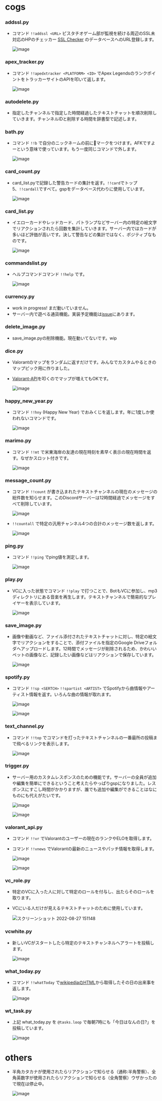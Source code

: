 # cogs

### addssl.py

- コマンド `!!addssl <URL>` ピスタチオゲーム部が監視を続ける周辺のSSL未対応のHPのチェッカー [SSL Checker](https://github.com/pistachiostudio/main/blob/main/docs/sslchecker.md) のデータベースへのURL登録します。

  ![image](https://user-images.githubusercontent.com/4445606/136697259-b696b6d8-5162-40ef-a3ff-fbf6c12239b0.png)

### apex_tracker.py

- コマンド `!!apedxtracker <PLATFORM> <ID>` でApex LegendsのランクポイントをトラッカーサイトのAPIを叩いて返します。

  ![image](https://user-images.githubusercontent.com/4445606/137535053-bf274d66-5387-4ddf-a0fb-788c208efd60.png)

### autodelete.py

- 指定したチャンネルで指定した時間経過したテキストチャットを順次削除していきます。チャンネルIDと削除する時間を辞書型で記述します。

### bath.py

- コマンド `!!b` で自分のニックネームの前に🛀マークをつけます。AFKですよーという意味で使っています。もう一度同じコマンドで外します。

  ![image](https://user-images.githubusercontent.com/4445606/166937456-eac34e18-49c9-4d89-8b8a-3c4e2a7fa8bf.png)

### card_count.py

- card_list.pyで記録した警告カードの集計を返す。`!!card`でトップ5、`!!cardall`ですべて。gspをデータベース代わりに使用しています。

  ![image](https://user-images.githubusercontent.com/4445606/166938276-d2f1d1e2-7486-4665-a178-44976cbcf53f.png)

### card_list.py

- イエローカードやレッドカード、パトランプなどサーバー内の特定の絵文字でリアクションされたら回数を集計していきます。サーバー内ではカードが多いほど評価が高いです。決して警告などの集計ではなく、ポジティブなものです。

  ![image](https://user-images.githubusercontent.com/4445606/166941784-aa038c32-288c-4f06-b5ac-7369292c11ff.png)

### commandslist.py

- ヘルプコマンドコマンド `!!help` です。

  ![image](https://user-images.githubusercontent.com/4445606/166939285-0d548be6-b13b-4c34-a38b-be28db3080cb.png)

### currency.py

- work in progress! まだ動いていません。
- サーバー内で遊べる通貨機能。実装予定機能は[issue](https://github.com/pistachiostudio/takohachi/issues/42)にあります。

### delete_image.py

- save_image.pyの削除機能。現在動いてないです。wip

### dice.py

- Valorantのマップをランダムに返すだけです。みんなでカスタムやるときのマップピック用に作りました。
- [Valorant-API](https://valorant-api.com/)を叩くのでマップが増えてもOKです。

  ![image](https://user-images.githubusercontent.com/4445606/171447967-1c4885da-7db6-4797-835a-307d579b5b28.png)

### happy_new_year.py

- コマンド `!!hny` (Happy New Year) でおみくじを返します。年に1度しか使われないコマンドです。

  ![image](https://user-images.githubusercontent.com/4445606/211082172-382bf40c-5f42-47fe-a4de-4bd9206c98ad.png)

### marimo.py

- コマンド `!!mt` で米東海岸の友達の現在時刻を素早く表示の現在時間を返す。なぜかスロット付きです。

  ![image](https://user-images.githubusercontent.com/4445606/149986085-ad7262ec-0d9f-433a-9e40-6917019e9583.png)

### message_count.py

- コマンド `!!count` が書き込まれたテキストチャンネルの現在のメッセージの総件数を知らせます。このDiscordサーバーは12時間経過でメッセージをすべて削除しています。

  ![image](https://user-images.githubusercontent.com/4445606/137533505-b2b87f80-c17d-4bf0-8a45-38abb26d91c4.png)

- `!!countall` で特定の汎用チャンネル4つの合計のメッセージ数を返します。

  ![image](https://user-images.githubusercontent.com/4445606/166941142-f2f3a5ad-3f9a-4cdf-997e-6997cb101bd6.png)

### ping.py

- コマンド `!!ping` でping値を測定します。

  ![image](https://user-images.githubusercontent.com/4445606/211082508-abe5ffac-c672-4a32-843d-98d193f826d9.png)

### play.py

- VCに入った状態でコマンド `!!play` で打つことで、BotもVCに参加し、mp3ディレクトリにある音楽を再生します。テキストチャンネルで簡易的なプレイヤーを表示しています。

  ![image](https://user-images.githubusercontent.com/4445606/211081249-1ec122b8-c3d9-4f02-b953-36f3e6a4ff03.png)

### save_image.py

- 画像や動画など、ファイル添付されたテキストチャットに対し、特定の絵文字でリアクションをすることで、添付ファイルを指定のGoogle Driveフォルダへアップロードします。12時間でメッセージが削除されるため、かわいいペットの画像など、記録したい画像などはリアクションで保存しています。

  ![image](https://user-images.githubusercontent.com/4445606/125954117-b54ef041-254f-4bf9-855e-d62e614aeb0e.png)

### spotify.py

- コマンド `!!sp <SERTCH>` `!!spartist <ARTIST>` でSpotifyから曲情報やアーティスト情報を返す。いろんな曲の情報が取れます。

  ![image](https://user-images.githubusercontent.com/4445606/136231698-5a9d10be-1e5f-4155-9a94-c6b2a4956efc.png)

  ![image](https://user-images.githubusercontent.com/4445606/136231834-b1daf6f6-cb76-4857-b70b-7d4a84507ebe.png)

### text_channel.py

- コマンド `!!top` でコマンドを打ったテキストチャンネルの一番最所の投稿まで飛べるリンクを表示します。

  ![image](https://user-images.githubusercontent.com/4445606/211079913-f8afefa7-0723-4f75-8754-db73ba49b51d.png)

### trigger.py

- サーバー用のカスタムレスポンスのための機能です。サーバーの全員が追加や編集を簡単にできるということ考えたらやっぱりgspになりました。レスポンスにすこし時間がかかりますが、誰でも追加や編集ができることはなにものにも代えがたいです。

  ![image](https://user-images.githubusercontent.com/4445606/166942996-7144755f-91ff-4c4c-bd3f-a60404794585.png)

  ![image](https://user-images.githubusercontent.com/4445606/166943142-5c61051c-639b-4976-b116-5d13a452d346.png)

### valorant_api.py

- コマンド `!!vr` でValorantのユーザーの現在のランクやELOを取得します。
- コマンド `!!vnews` でValorantの最新のニュースやパッチ情報を取得します。

  ![image](https://user-images.githubusercontent.com/4445606/191848416-7a326d24-16a8-4bc0-942a-f82463b4c191.png)

  ![image](https://user-images.githubusercontent.com/4445606/191848446-38033a30-5666-498c-bf08-ba3c4a29699a.png)

### vc_role.py

- 特定のVCに入った人に対して特定のロールを付与し、出たらそのロールを取ります。
- VCにいる人だけが見えるテキストチャットのために使用しています。

  ![スクリーンショット 2022-08-27 151148](https://user-images.githubusercontent.com/4445606/187017574-373a4ff7-ae78-4119-a624-1c7cd69a4c13.png)

### vcwhite.py

- 新しいVCがスタートしたら特定のテキストチャンネルへアラートを投稿します。

  ![image](https://user-images.githubusercontent.com/4445606/125953884-10528778-3b56-414f-972e-197d35e51b64.png)

### what_today.py

- コマンド `!!whatToday` で[wikipediaのHTML](https://ja.wikipedia.org/wiki/Wikipedia:%E4%BB%8A%E6%97%A5%E3%81%AF%E4%BD%95%E3%81%AE%E6%97%A5_7%E6%9C%88)から取得したその日の出来事を返します。

  ![image](https://user-images.githubusercontent.com/4445606/125954287-51a42d02-61ec-4c1e-b114-5faf225c0b50.png)

### wt_task.py

- 上記 what_today.py を `@tasks.loop` で毎朝7時にも「今日はなんの日?」を投稿しています。

  ![image](https://user-images.githubusercontent.com/4445606/166943894-4f8d7bd1-58fe-4765-a331-360d2f88c192.png)

# others

- 半角カタカナが使用されたらリアクションで知らせる（通称:半角警察）、全角英数字が使用されたらリアクションで知らせる（全角警察）ウザかったので現在は停止中。

  ![image](https://user-images.githubusercontent.com/4445606/125954408-8d8b9f38-c5ff-4d0f-b524-82aeb938b2da.png)
